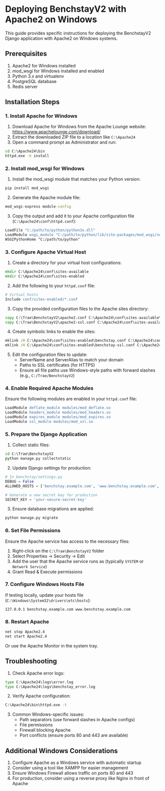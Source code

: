 # Deploying BenchstayV2 with Apache2 on Windows

This guide provides specific instructions for deploying the BenchstayV2 Django application with Apache2 on Windows systems.

## Prerequisites

1. Apache2 for Windows installed
2. mod_wsgi for Windows installed and enabled
3. Python 3.x and virtualenv
4. PostgreSQL database
5. Redis server

## Installation Steps

### 1. Install Apache for Windows

1. Download Apache for Windows from the Apache Lounge website: https://www.apachelounge.com/download/
2. Extract the downloaded ZIP file to a location like `C:\Apache24`
3. Open a command prompt as Administrator and run:

```cmd
cd C:\Apache24\bin
httpd.exe -k install
```

### 2. Install mod_wsgi for Windows

1. Install the mod_wsgi module that matches your Python version:

```cmd
pip install mod_wsgi
```

2. Generate the Apache module file:

```cmd
mod_wsgi-express module-config
```

3. Copy the output and add it to your Apache configuration file (`C:\Apache24\conf\httpd.conf`):

```apache
LoadFile "C:/path/to/python/python3x.dll"
LoadModule wsgi_module "C:/path/to/python/lib/site-packages/mod_wsgi/server/mod_wsgi.cp3x-win_amd64.pyd"
WSGIPythonHome "C:/path/to/python"
```

### 3. Configure Apache Virtual Host

1. Create a directory for your virtual host configurations:

```cmd
mkdir C:\Apache24\conf\sites-available
mkdir C:\Apache24\conf\sites-enabled
```

2. Add the following to your `httpd.conf` file:

```apache
# Virtual hosts
Include conf/sites-enabled/*.conf
```

3. Copy the provided configuration files to the Apache sites directory:

```cmd
copy C:\Trae\BenchstayV2\apache2.conf C:\Apache24\conf\sites-available\benchstay.conf
copy C:\Trae\BenchstayV2\apache2-ssl.conf C:\Apache24\conf\sites-available\benchstay-ssl.conf
```

4. Create symbolic links to enable the sites:

```cmd
mklink /H C:\Apache24\conf\sites-enabled\benchstay.conf C:\Apache24\conf\sites-available\benchstay.conf
mklink /H C:\Apache24\conf\sites-enabled\benchstay-ssl.conf C:\Apache24\conf\sites-available\benchstay-ssl.conf
```

5. Edit the configuration files to update:
   - ServerName and ServerAlias to match your domain
   - Paths to SSL certificates (for HTTPS)
   - Ensure all file paths use Windows-style paths with forward slashes (e.g., `C:/Trae/BenchstayV2`)

### 4. Enable Required Apache Modules

Ensure the following modules are enabled in your `httpd.conf` file:

```apache
LoadModule deflate_module modules/mod_deflate.so
LoadModule headers_module modules/mod_headers.so
LoadModule expires_module modules/mod_expires.so
LoadModule ssl_module modules/mod_ssl.so
```

### 5. Prepare the Django Application

1. Collect static files:

```cmd
cd C:\Trae\BenchstayV2
python manage.py collectstatic
```

2. Update Django settings for production:

```python
# In benchstay/settings.py
DEBUG = False
ALLOWED_HOSTS = ['benchstay.example.com', 'www.benchstay.example.com', 'localhost']

# Generate a new secret key for production
SECRET_KEY = 'your-secure-secret-key'
```

3. Ensure database migrations are applied:

```cmd
python manage.py migrate
```

### 6. Set File Permissions

Ensure the Apache service has access to the necessary files:

1. Right-click on the `C:\Trae\BenchstayV2` folder
2. Select Properties → Security → Edit
3. Add the user that the Apache service runs as (typically `SYSTEM` or `Network Service`)
4. Grant Read & Execute permissions

### 7. Configure Windows Hosts File

If testing locally, update your hosts file (`C:\Windows\System32\drivers\etc\hosts`):

```
127.0.0.1 benchstay.example.com www.benchstay.example.com
```

### 8. Restart Apache

```cmd
net stop Apache2.4
net start Apache2.4
```

Or use the Apache Monitor in the system tray.

## Troubleshooting

1. Check Apache error logs:

```cmd
type C:\Apache24\logs\error.log
type C:\Apache24\logs\benchstay_error.log
```

2. Verify Apache configuration:

```cmd
C:\Apache24\bin\httpd.exe -t
```

3. Common Windows-specific issues:
   - Path separators (use forward slashes in Apache configs)
   - File permissions
   - Firewall blocking Apache
   - Port conflicts (ensure ports 80 and 443 are available)

## Additional Windows Considerations

1. Configure Apache as a Windows service with automatic startup
2. Consider using a tool like XAMPP for easier management
3. Ensure Windows Firewall allows traffic on ports 80 and 443
4. For production, consider using a reverse proxy like Nginx in front of Apache